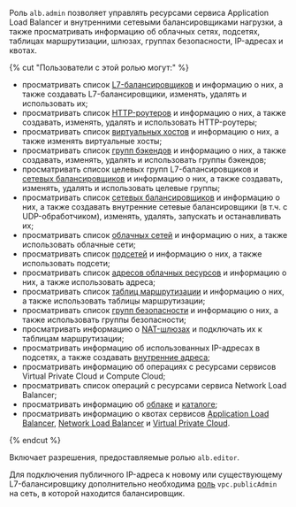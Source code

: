 Роль `alb.admin` позволяет управлять ресурсами сервиса Application Load Balancer и внутренними сетевыми балансировщиками нагрузки, а также просматривать информацию об облачных сетях, подсетях, таблицах маршрутизации, шлюзах, группах безопасности, IP-адресах и квотах.

{% cut "Пользователи с этой ролью могут:" %}

* просматривать список [L7-балансировщиков](../../application-load-balancer/concepts/application-load-balancer.md) и информацию о них, а также создавать L7-балансировщики, изменять, удалять и использовать их;
* просматривать список [HTTP-роутеров](../../application-load-balancer/concepts/http-router.md) и информацию о них, а также создавать, изменять, удалять и использовать HTTP-роутеры;
* просматривать список [виртуальных хостов](../../application-load-balancer/concepts/http-router.md#virtual-host) и информацию о них, а также изменять виртуальные хосты;
* просматривать список [групп бэкендов](../../application-load-balancer/concepts/backend-group.md) и информацию о них, а также создавать, изменять, удалять и использовать группы бэкендов;
* просматривать список целевых групп L7-балансировщиков и [сетевых балансировщиков](../../network-load-balancer/concepts/target-resources.md) и информацию о них, а также создавать, изменять, удалять и использовать целевые группы;
* просматривать список [сетевых балансировщиков](../../network-load-balancer/concepts/index.md) и информацию о них, а также создавать внутренние сетевые балансировщики (в т.ч. с UDP-обработчиком), изменять, удалять, запускать и останавливать их;
* просматривать список [облачных сетей](../../vpc/concepts/network.md#network) и информацию о них, а также использовать облачные сети;
* просматривать список [подсетей](../../vpc/concepts/network.md#subnet) и информацию о них, а также использовать подсети;
* просматривать список [адресов облачных ресурсов](../../vpc/concepts/address.md) и информацию о них, а также использовать адреса;
* просматривать список [таблиц маршрутизации](../../vpc/concepts/static-routes.md#rt-vpc) и информацию о них, а также использовать таблицы маршрутизации;
* просматривать список [групп безопасности](../../vpc/concepts/security-groups.md) и информацию о них, а также использовать группы безопасности;
* просматривать информацию о [NAT-шлюзах](../../vpc/concepts/gateways.md) и подключать их к таблицам маршрутизации;
* просматривать информацию об использованных IP-адресах в подсетях, а также создавать [внутренние адреса](../../vpc/concepts/address.md#internal-addresses);
* просматривать информацию об операциях с ресурсами сервисов Virtual Private Cloud и Compute Cloud;
* просматривать список операций с ресурсами сервиса Network Load Balancer;
* просматривать информацию об [облаке](../../resource-manager/concepts/resources-hierarchy.md#cloud) и [каталоге](../../resource-manager/concepts/resources-hierarchy.md#folder);
* просматривать информацию о квотах сервисов [Application Load Balancer](../../application-load-balancer/concepts/limits.md#quotas), [Network Load Balancer](../../network-load-balancer/concepts/limits.md#load-balancer-quotas) и [Virtual Private Cloud](../../vpc/concepts/limits.md#vpc-quotas).

{% endcut %}

Включает разрешения, предоставляемые ролью `alb.editor`.

Для подключения публичного IP-адреса к новому или существующему L7-балансировщику дополнительно необходима [роль](../../vpc/security/index.md#vpc-public-admin) `vpc.publicAdmin` на сеть, в которой находится балансировщик.